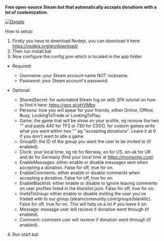 **Free open-source Steam bot that automatically accepts donations with a lot of customization.**

[![Donate](https://img.shields.io/badge/Donate-Donate_with_Steam-green.svg)](https://steamcommunity.com/tradeoffer/new/?partner=293059984&token=0-l_idZR)

How to setup:
1. Firstly you have to download Nodejs, you can download it here: https://nodejs.org/en/download/ 
2. Then run install.bat
3. Now configure the config.json which is located in the app folder.

  * Required:
     * Username: your Steam account name NOT nickname.
     * Password: your Steam account's password.

  * Optional:
    * SharedSecret: for automated Steam log on with 2FA tutorial on how to find it here: https://goo.gl/xHVMbo
    * Persona: how you will apear for your friends, either Online, Offline, Busy, LookingToTrade or LookingToPlay.
    * Game: the game that will be show on your profile, eg remove the two "" and paste 440 for TF2 or 730 for CSGO, for custom games write what you want within two "" eg "accepting donations". Leave it at 0 if you don't want to idle a game.
    * GroupID: the ID of the group you want the user to be invited to (if enabled).  
    * Clock: your local time, eg nb for Norway, en for US, en-uk for UK and de for Germany (find your local time at https://momentjs.com)
    * EnableMessages: either enable or disable messages sent when accepting a donation. False for off, true for on.
    * EnableComments: either enable or disable comments when accepting a donation. False for off, true for on.
    * EnableBlacklist: either enable or disable to ignore leaving comments on user profiles listed in the blacklist.json. False for off, true for on.
    * InviteToGroup: either enable or disable inviting the user you've traded with to our group (steamcommunity.com/groups/blankllc). False for off, true for on. This will help us a lot if you leave it on.
    * Message: message user will recieve if donation went through (if enabled).
    * Comment: comment user will recieve if donation went through (if enabled).


4. Run start.bat
